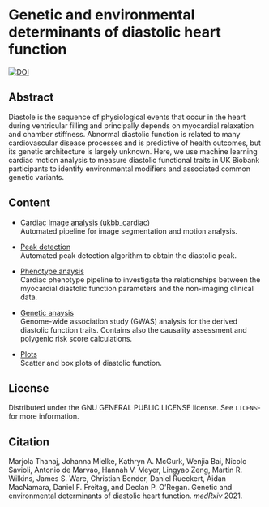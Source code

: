 # Genetic and environmental determinants of diastolic heart function

[![DOI](https://zenodo.org/badge/291437734.svg)](https://zenodo.org/badge/latestdoi/291437734)

## Abstract

Diastole is the sequence of physiological events that occur in the heart during ventricular filling and principally depends on myocardial relaxation and chamber stiffness. Abnormal diastolic function is related to many cardiovascular disease processes and is predictive of health outcomes, but its genetic architecture is largely unknown. Here, we use machine learning cardiac motion analysis to measure diastolic functional traits in UK Biobank participants to identify environmental modifiers and associated common genetic variants.  

## Content

* [Cardiac Image analysis (ukbb_cardiac)](https://github.com/baiwenjia/ukbb_cardiac)   
Automated pipeline for image segmentation and motion analysis.

* [Peak detection](https://github.com/ImperialCollegeLondon/diastolic_genetics/tree/master/peak_detection)  
Automated peak detection algorithm to obtain the diastolic peak.
 
* [Phenotype anaysis](https://github.com/ImperialCollegeLondon/diastolic_genetics/tree/master/phenotype_analysis)   
Cardiac phenotype pipeline to investigate the relationships between the myocardial diastolic function parameters and the non-imaging clinical data.

* [Genetic anaysis](https://github.com/ImperialCollegeLondon/diastolic_genetics/tree/master/genetic_analysis)  
Genome-wide association study (GWAS) analysis for the derived diastolic function traits. Contains also the causality assessment and polygenic risk score calculations.

* [Plots](https://github.com/ImperialCollegeLondon/diastolic_genetics/tree/master/plots)  
Scatter and box plots of diastolic function.

## License

Distributed under the GNU GENERAL PUBLIC LICENSE license. See ``LICENSE`` for more information.

## Citation

Marjola Thanaj, Johanna Mielke, Kathryn A. McGurk, Wenjia Bai, Nicolo Savioli, Antonio de Marvao, Hannah V. Meyer, Lingyao Zeng, Martin R. Wilkins, James S. Ware, Christian Bender, Daniel Rueckert, Aidan MacNamara, Daniel F. Freitag, and Declan P. O’Regan. Genetic and environmental determinants of diastolic heart function. _medRxiv_ 2021. 

